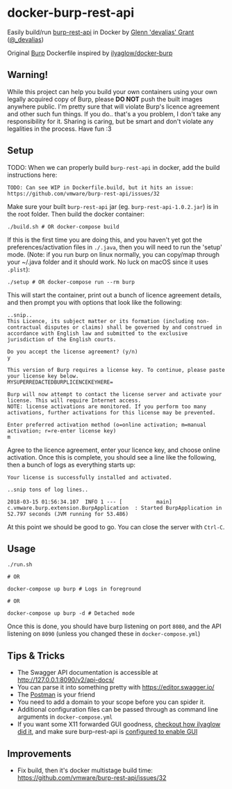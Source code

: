 # docker-burp-rest-api

Easily build/run [burp-rest-api](https://github.com/vmware/burp-rest-api) in Docker by [Glenn 'devalias' Grant](http://devalias.net/) ([@_devalias](https://twitter.com/_devalias))

Original [Burp](https://portswigger.net/burp) Dockerfile inspired by [ilyaglow/docker-burp](https://github.com/ilyaglow/docker-burp)

## Warning!

While this project can help you build your own containers using your own legally acquired copy of Burp, please **DO NOT** push the built images anywhere public. I'm pretty sure that will violate Burp's licence agreement and other such fun things. If you do.. that's a you problem, I don't take any responsibility for it. Sharing is caring, but be smart and don't violate any legalities in the process. Have fun :3

## Setup

TODO: When we can properly build `burp-rest-api` in docker, add the build instructions here:

```
TODO: Can see WIP in Dockerfile.build, but it hits an issue: https://github.com/vmware/burp-rest-api/issues/32
```

Make sure your built `burp-rest-api` jar (eg. `burp-rest-api-1.0.2.jar`) is in the root folder. Then build the docker container:

```
./build.sh # OR docker-compose build
```

If this is the first time you are doing this, and you haven't yet got the preferences/activation files in `./.java`, then you will need to run the 'setup' mode. (Note: if you run burp on linux normally, you can copy/map through your ~/.java folder and it should work. No luck on macOS since it uses `.plist`):

```
./setup # OR docker-compose run --rm burp
```

This will start the container, print out a bunch of licence agreement details, and then prompt you with options that look like the following:

```
..snip..
This Licence, its subject matter or its formation (including non-contractual disputes or claims) shall be governed by and construed in accordance with English law and submitted to the exclusive jurisdiction of the English courts.

Do you accept the license agreement? (y/n)
y

This version of Burp requires a license key. To continue, please paste your license key below.
MYSUPERREDACTEDBURPLICENCEKEYHERE=

Burp will now attempt to contact the license server and activate your license. This will require Internet access.
NOTE: license activations are monitored. If you perform too many activations, further activations for this license may be prevented.

Enter preferred activation method (o=online activation; m=manual activation; r=re-enter license key)
m
```

Agree to the licence agreement, enter your licence key, and choose online activation. Once this is complete, you should see a line like the following, then a bunch of logs as everything starts up:

```
Your license is successfully installed and activated.

..snip tons of log lines..

2018-03-15 01:56:34.107  INFO 1 --- [           main] c.vmware.burp.extension.BurpApplication  : Started BurpApplication in 52.797 seconds (JVM running for 53.486)
```

At this point we should be good to go. You can close the server with `Ctrl-C`.

## Usage

```
./run.sh

# OR

docker-compose up burp # Logs in foreground

# OR

docker-compose up burp -d # Detached mode
```

Once this is done, you should have burp listening on port `8080`, and the API listening on `8090` (unless you changed these in `docker-compose.yml`)

## Tips & Tricks

* The Swagger API documentation is accessible at http://127.0.0.1:8090/v2/api-docs/
* You can parse it into something pretty with https://editor.swagger.io/
* The [Postman](https://www.getpostman.com/) is your friend
* You need to add a domain to your scope before you can spider it.
* Additional configuration files can be passed through as command line arguments in `docker-compose.yml`
* If you want some X11 forwarded GUI goodness, [checkout how ilyaglow did it](https://github.com/ilyaglow/docker-burp/blob/master/docker-compose.yml), and make sure burp-rest-api is [configured to enable GUI](https://github.com/vmware/burp-rest-api#configuration)

## Improvements

* Fix build, then it's docker multistage build time: https://github.com/vmware/burp-rest-api/issues/32
